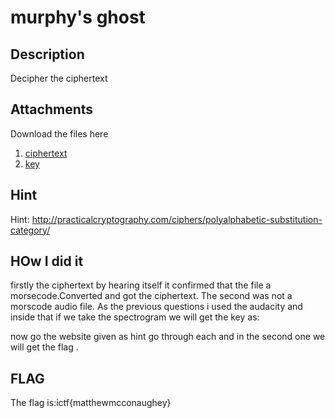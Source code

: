 # murphy's ghost
## Description
Decipher the ciphertext
## Attachments
Download the files here
1. [ciphertext](https://traboda-arena-36.s3.amazonaws.com/files/attachments/ciphertext_16c1b3a9-a36b-4c7e-87f0-fc0ce511f1dc.wav?X-Amz-Algorithm=AWS4-HMAC-SHA256&X-Amz-Credential=AKIA6GUFVMV6HO3NYL6Z%2F20220630%2Fap-south-1%2Fs3%2Faws4_request&X-Amz-Date=20220630T185210Z&X-Amz-Expires=3600&X-Amz-SignedHeaders=host&X-Amz-Signature=e1be2eef14c59aa48344f14d2f482bfbec0e882ab46844f0c9686aabf28fae77)
2. [key](https://traboda-arena-36.s3.amazonaws.com/files/attachments/key_0c4c986b-3ce7-43a7-8b5d-f7e9337e8d9d.wav?X-Amz-Algorithm=AWS4-HMAC-SHA256&X-Amz-Credential=AKIA6GUFVMV6HO3NYL6Z%2F20220630%2Fap-south-1%2Fs3%2Faws4_request&X-Amz-Date=20220630T185210Z&X-Amz-Expires=3600&X-Amz-SignedHeaders=host&X-Amz-Signature=2740ebb700e209bd469fcf17cef3abe2f23668b191816a578c0d572c035aa898)

## Hint
Hint: http://practicalcryptography.com/ciphers/polyalphabetic-substitution-category/

## HOw I did it
firstly the ciphertext by hearing itself it confirmed that the file a morsecode.Converted and got the ciphertext. The second was not a morscode audio file. As the previous questions i used the audacity and inside that if we take the spectrogram we will get the key as:

now go the website given as hint go through each and in the second one we will get the flag .

## FLAG
The flag is:ictf{matthewmcconaughey}